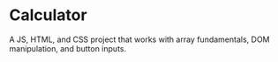 # Calculator
A JS, HTML, and CSS project that works with array fundamentals, DOM manipulation, and button inputs.
